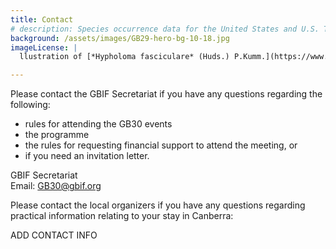 ```yaml
---
title: Contact
# description: Species occurrence data for the United States and U.S. Territories.
background: /assets/images/GB29-hero-bg-10-18.jpg
imageLicense: |
  llustration of [*Hypholoma fasciculare* (Huds.) P.Kumm.](https://www.gbif.org/species/3293632) published in Führer für Pilzfreunde by Edmund Michael. Available via the [Biodiversity Heritage Library](https://flic.kr/p/dXWYGp)

---
```


Please contact the GBIF Secretariat if you have any questions regarding the following: 
- rules for attending the GB30 events
- the programme
- the rules for requesting financial support to attend the meeting, or
- if you need an invitation letter.  

GBIF Secretariat  
Email: [GB30@gbif.org](mailto:GB30@gbif.org)

Please contact the local organizers if you have any questions regarding practical information relating to your stay in Canberra:  

ADD CONTACT INFO

